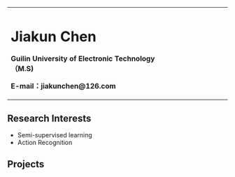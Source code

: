 <table border="0">
  <tr>
    <td width="75%">
      <h1>Jiakun Chen</h1>
      <p><b>Guilin University of Electronic Technology（M.S)</b></p>
      <p><b>E-mail：jiakunchen@126.com</b></p>
    </td>
    <td width="25%">
    </td>
  </tr>
</table>

## Research Interests
- Semi-supervised learning
- Action Recognition

## Projects
